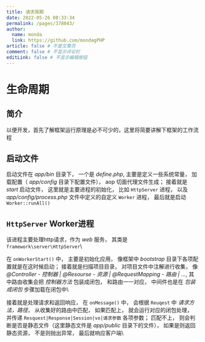 ```yaml
---
title: 请求周期
date: 2022-05-26 08:33:34
permalink: /pages/378043/
author: 
  name: monda
  link: https://github.com/mondagPHP
article: false # 不是文章页
comment: false # 不显示评论栏
editLink: false # 不显示编辑按钮
---
```

# 生命周期

## 简介

以便开发，首先了解框架运行原理是必不可少的，这里将简要讲解下框架的工作流程

## 启动文件

启动文件在 *app/bin* 目录下， 一个是 *define.php*, 主要是定义一些系统常量， 加载配置（ *app/config* 目录下配置文件）， aop 切面代理文件生成； 接着就是 *start* 启动文件， 这里就是主要进程的初始化， 比如 `HttpServer` 进程， 以及 *app/config/process.php* 文件中定义的自定义 `Worker` 进程， 最后就是启动 `Worker::runAll()`

## `HttpServer` Worker进程

该进程主要处理http请求，作为 *web* 服务， 其类是 `framework\server\HttpServer`\

在 `onWorkerStart()` 中， 主要是初始化应用， 像框架中 *bootstrap* 目录下各项配置就是在这时候启动； 接着就是扫描项目目录， 对项目文件中注解进行收集， 像 *@Controller - 控制器 | @Resourse - 资源 | @RequestMapping - 路由 | ...*, 其中路由收集会把 *控制器方法* 包装成闭包， 和路由一一对应， 中间件也是在 *包装成闭包* 步骤加载在闭包中\

接着就是处理请求和返回响应， 在 `onMessage()` 中， 会根据 `Reuqest` 中 *请求方法，路径*， 从收集好的路由中匹配， 如果匹配上， 就会运行对应的闭包处理， 并传递 `Resquest|Response|Session|vo|请求参数` 各项参数； 匹配不上， 则会判断是否是静态文件（这里静态文件是 *app/public* 目录下的文件）， 如果是则返回静态资源， 不是则抛出异常， 最后就响应客户端\

